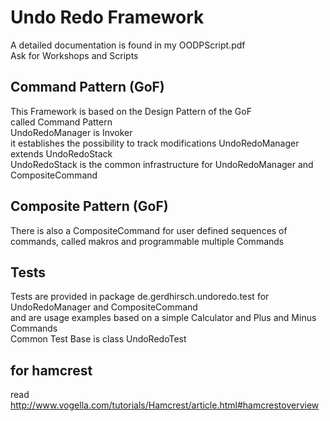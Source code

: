 # Undo Redo Framework
A detailed documentation is found in my OODPScript.pdf  
Ask for Workshops and Scripts 

## Command Pattern (GoF)
This Framework is based on the Design Pattern of the GoF  
called Command Pattern  
UndoRedoManager is Invoker  
it establishes the possibility to track modifications
UndoRedoManager extends UndoRedoStack  
UndoRedoStack is the common infrastructure for UndoRedoManager and CompositeCommand

## Composite Pattern (GoF)
There is also a CompositeCommand for user defined sequences of commands, called makros 
and programmable multiple Commands

## Tests
Tests are provided in package de.gerdhirsch.undoredo.test for
UndoRedoManager and CompositeCommand  
and are usage examples based on a simple Calculator and Plus and Minus Commands  
Common Test Base is class UndoRedoTest

## for hamcrest 
read http://www.vogella.com/tutorials/Hamcrest/article.html#hamcrestoverview